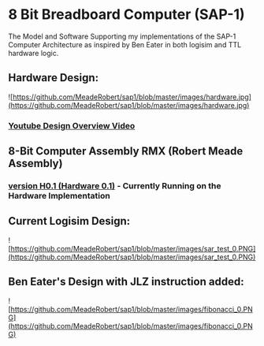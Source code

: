 # 8 Bit Breadboard Computer (SAP-1)
The Model and Software Supporting my implementations of the SAP-1 Computer Architecture as inspired by Ben Eater in both logisim and TTL hardware logic.



## Hardware Design:

![https://github.com/MeadeRobert/sap1/blob/master/images/hardware.jpg](https://github.com/MeadeRobert/sap1/blob/master/images/hardware.jpg)

### [Youtube Design Overview Video](https://www.youtube.com/watch?v=9Msc9BiX_9E)

## 8-Bit Computer Assembly RMX (Robert Meade Assembly)
### [version H0.1 (Hardware 0.1)](https://github.com/MeadeRobert/sap1/blob/master/hardware/documentation/assembly.md) - Currently Running on the Hardware Implementation

## Current Logisim Design:
![https://github.com/MeadeRobert/sap1/blob/master/images/sar_test_0.PNG](https://github.com/MeadeRobert/sap1/blob/master/images/sar_test_0.PNG)

## Ben Eater's Design with JLZ instruction added:
![https://github.com/MeadeRobert/sap1/blob/master/images/fibonacci_0.PNG](https://github.com/MeadeRobert/sap1/blob/master/images/fibonacci_0.PNG)

